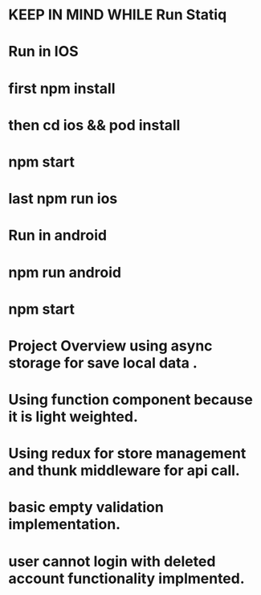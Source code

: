 # KEEP IN MIND WHILE Run Statiq

# Run in IOS
# first npm install
# then cd ios && pod install
# npm start
# last npm run ios

# Run in android 
# npm run android
# npm start

# Project Overview using async storage for save local data .
# Using function component because it is light weighted.
# Using redux for store management and thunk middleware for api call.
# basic empty validation implementation.
# user cannot login with deleted account functionality implmented.

